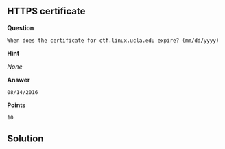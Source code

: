 ## HTTPS certificate

__Question__

```
When does the certificate for ctf.linux.ucla.edu expire? (mm/dd/yyyy)
```

__Hint__

_None_

__Answer__

```
08/14/2016
```

__Points__

```
10
```

## Solution


